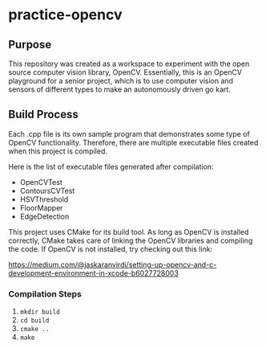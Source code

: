 # practice-opencv

## Purpose
This repository was created as a workspace to experiment with the open source computer vision library, OpenCV. Essentially,
this is an OpenCV playground for a senior project, which is to use computer vision and sensors of different types to make an
autonomously driven go kart.

## Build Process
Each .cpp file is its own sample program that demonstrates some type of OpenCV functionality. Therefore, there are multiple
executable files created when this project is compiled.

Here is the list of executable files generated after compilation:
- OpenCVTest
- ContoursCVTest
- HSVThreshold
- FloorMapper
- EdgeDetection

This project uses CMake for its build tool. As long as OpenCV is installed correctly, CMake takes care of linking the OpenCV
libraries and compiling the code. If OpenCV is not installed, try checking out this link:

https://medium.com/@jaskaranvirdi/setting-up-opencv-and-c-development-environment-in-xcode-b6027728003

### Compilation Steps
1. ```mkdir build```
2. ```cd build```
3. ```cmake ..```
4. ```make```
